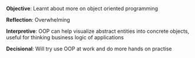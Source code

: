 **Objective**: Learnt about more on object oriented programming

**Reflection**: Overwhelming

**Interpretive**: OOP can help visualize abstract entities into concrete objects, useful for thinking business logic of applications

**Decisional**: Will try use OOP at work and do more hands on practise